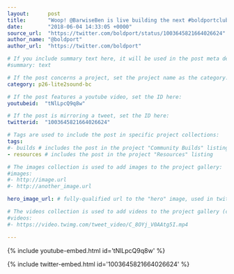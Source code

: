 ```yaml
---
layout:      post
title:       "Woop! @BarwiseBen is live building the next #boldportclub project!"
date:        "2018-06-04 14:33:05 +0000"
source_url:  "https://twitter.com/boldport/status/1003645821664026624"
author_name: "@boldport"
author_url:  "https://twitter.com/boldport"

# If you include summary text here, it will be used in the post meta description instead of an excerpt from the post body
#summary: text

# If the post concerns a project, set the project name as the category:
category: p26-lite2sound-bc

# If the post features a youtube video, set the ID here:
youtubeid:  "tNlLpcQ9q8w"

# If the post is mirroring a tweet, set the ID here:
twitterid:  "1003645821664026624"

# Tags are used to include the post in specific project collections:
tags:
#- builds # includes the post in the project "Community Builds" listing
- resources # includes the post in the project "Resources" listing

# The images collection is used to add images to the project gallery:
#images:
#- http://image.url
#- http://another_image.url

hero_image_url: # fully-qualified url to the "hero" image, used in twitter cards for example

# The videos collection is used to add videos to the project gallery (currently only mp4):
#videos:
#- https://video.twimg.com/tweet_video/C_8OYj_V0AAtg5I.mp4

---
```


{% include youtube-embed.html id='tNlLpcQ9q8w' %}

{% include twitter-embed.html id='1003645821664026624' %}


